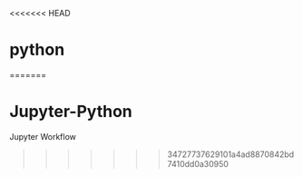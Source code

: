 <<<<<<< HEAD
# python
=======
# Jupyter-Python
Jupyter Workflow
>>>>>>> 34727737629101a4ad8870842bd7410dd0a30950

